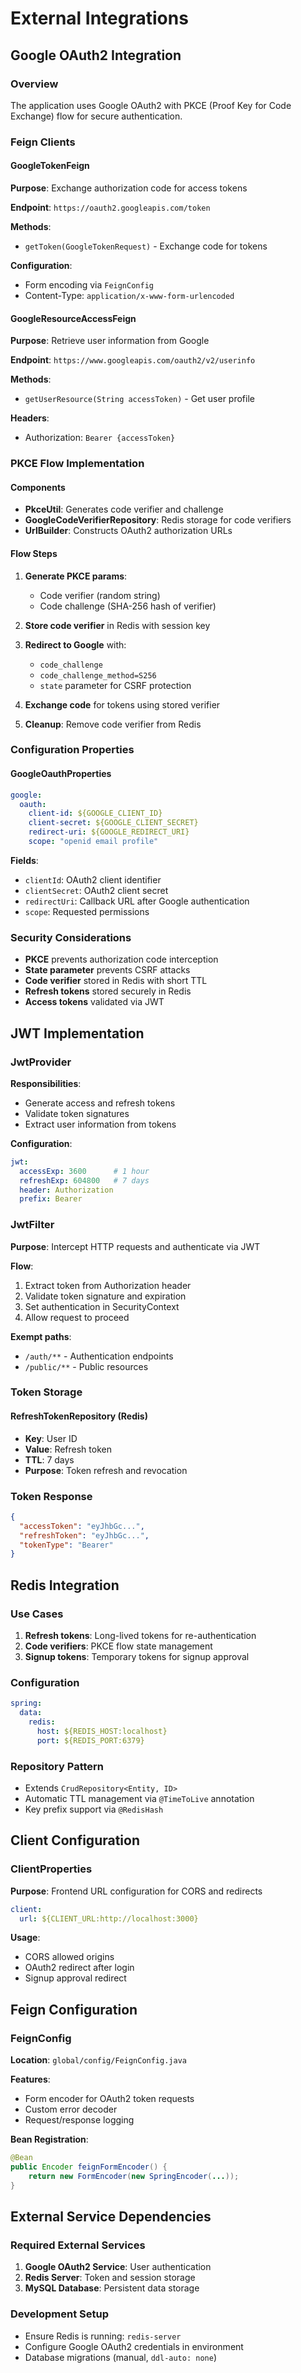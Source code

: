 # External Integrations

## Google OAuth2 Integration

### Overview
The application uses Google OAuth2 with PKCE (Proof Key for Code Exchange) flow for secure authentication.

### Feign Clients

#### GoogleTokenFeign
**Purpose**: Exchange authorization code for access tokens

**Endpoint**: `https://oauth2.googleapis.com/token`

**Methods**:
- `getToken(GoogleTokenRequest)` - Exchange code for tokens

**Configuration**:
- Form encoding via `FeignConfig`
- Content-Type: `application/x-www-form-urlencoded`

#### GoogleResourceAccessFeign
**Purpose**: Retrieve user information from Google

**Endpoint**: `https://www.googleapis.com/oauth2/v2/userinfo`

**Methods**:
- `getUserResource(String accessToken)` - Get user profile

**Headers**:
- Authorization: `Bearer {accessToken}`

### PKCE Flow Implementation

#### Components
- **PkceUtil**: Generates code verifier and challenge
- **GoogleCodeVerifierRepository**: Redis storage for code verifiers
- **UrlBuilder**: Constructs OAuth2 authorization URLs

#### Flow Steps
1. **Generate PKCE params**:
   - Code verifier (random string)
   - Code challenge (SHA-256 hash of verifier)
   
2. **Store code verifier** in Redis with session key

3. **Redirect to Google** with:
   - `code_challenge`
   - `code_challenge_method=S256`
   - `state` parameter for CSRF protection

4. **Exchange code** for tokens using stored verifier

5. **Cleanup**: Remove code verifier from Redis

### Configuration Properties

#### GoogleOauthProperties
```yaml
google:
  oauth:
    client-id: ${GOOGLE_CLIENT_ID}
    client-secret: ${GOOGLE_CLIENT_SECRET}
    redirect-uri: ${GOOGLE_REDIRECT_URI}
    scope: "openid email profile"
```

**Fields**:
- `clientId`: OAuth2 client identifier
- `clientSecret`: OAuth2 client secret
- `redirectUri`: Callback URL after Google authentication
- `scope`: Requested permissions

### Security Considerations

- **PKCE** prevents authorization code interception
- **State parameter** prevents CSRF attacks
- **Code verifier** stored in Redis with short TTL
- **Refresh tokens** stored securely in Redis
- **Access tokens** validated via JWT

## JWT Implementation

### JwtProvider
**Responsibilities**:
- Generate access and refresh tokens
- Validate token signatures
- Extract user information from tokens

**Configuration**:
```yaml
jwt:
  accessExp: 3600      # 1 hour
  refreshExp: 604800   # 7 days
  header: Authorization
  prefix: Bearer
```

### JwtFilter
**Purpose**: Intercept HTTP requests and authenticate via JWT

**Flow**:
1. Extract token from Authorization header
2. Validate token signature and expiration
3. Set authentication in SecurityContext
4. Allow request to proceed

**Exempt paths**:
- `/auth/**` - Authentication endpoints
- `/public/**` - Public resources

### Token Storage

#### RefreshTokenRepository (Redis)
- **Key**: User ID
- **Value**: Refresh token
- **TTL**: 7 days
- **Purpose**: Token refresh and revocation

### Token Response
```json
{
  "accessToken": "eyJhbGc...",
  "refreshToken": "eyJhbGc...",
  "tokenType": "Bearer"
}
```

## Redis Integration

### Use Cases
1. **Refresh tokens**: Long-lived tokens for re-authentication
2. **Code verifiers**: PKCE flow state management
3. **Signup tokens**: Temporary tokens for signup approval

### Configuration
```yaml
spring:
  data:
    redis:
      host: ${REDIS_HOST:localhost}
      port: ${REDIS_PORT:6379}
```

### Repository Pattern
- Extends `CrudRepository<Entity, ID>`
- Automatic TTL management via `@TimeToLive` annotation
- Key prefix support via `@RedisHash`

## Client Configuration

### ClientProperties
**Purpose**: Frontend URL configuration for CORS and redirects

```yaml
client:
  url: ${CLIENT_URL:http://localhost:3000}
```

**Usage**:
- CORS allowed origins
- OAuth2 redirect after login
- Signup approval redirect

## Feign Configuration

### FeignConfig
**Location**: `global/config/FeignConfig.java`

**Features**:
- Form encoder for OAuth2 token requests
- Custom error decoder
- Request/response logging

**Bean Registration**:
```java
@Bean
public Encoder feignFormEncoder() {
    return new FormEncoder(new SpringEncoder(...));
}
```

## External Service Dependencies

### Required External Services
1. **Google OAuth2 Service**: User authentication
2. **Redis Server**: Token and session storage
3. **MySQL Database**: Persistent data storage

### Development Setup
- Ensure Redis is running: `redis-server`
- Configure Google OAuth2 credentials in environment
- Database migrations (manual, `ddl-auto: none`)